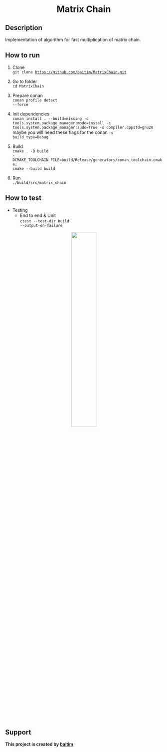 <h1 align="center">Matrix Chain</h1>

## Description

 Implementation of algorithm for fast multiplication of matrix chain.

## How to run

1. Clone <br>
    <code>git clone https://github.com/baitim/MatrixChain.git</code>

2. Go to folder <br>
    <code>cd MatrixChain</code>

3. Prepare conan <br>
    <code>conan profile detect --force</code>

4. Init dependencies <br>
    <code>conan install . --build=missing -c tools.system.package_manager:mode=install -c tools.system.package_manager:sudo=True -s compiler.cppstd=gnu20</code> <br>
    maybe you will need these flags for the conan <code>-s build_type=Debug</code>

5. Build <br>
    <code>cmake . -B build -DCMAKE_TOOLCHAIN_FILE=build/Release/generators/conan_toolchain.cmake; cmake --build build</code>

6. Run <br>
    <code>./build/src/matrix_chain</code>

## How to test

* Testing
    - End to end & Unit<br>
        <code>ctest --test-dir build --output-on-failure</code>

<p align="center"><img src="https://github.com/baitim/MatrixChain/blob/main/images/cat.gif" width="40%"></p>

## Support
**This project is created by [baitim](https://t.me/bai_tim)**